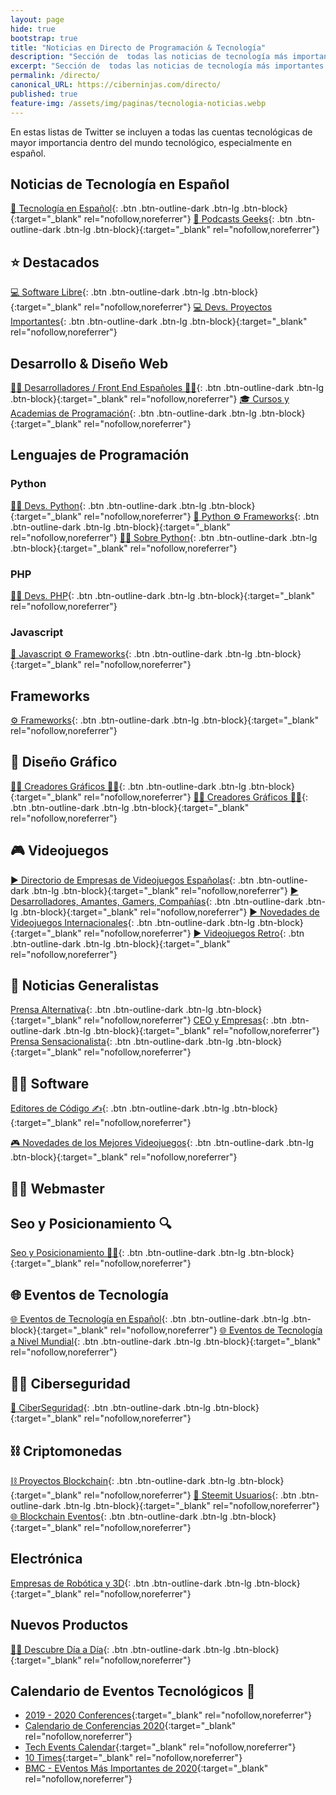 ```yaml
---
layout: page
hide: true
bootstrap: true
title: "Noticias en Directo de Programación & Tecnología"
description: "Sección de  todas las noticias de tecnología más importantes a tiempo real. Una completa recopilación de listas de Twitter sobre información tecnológica."
excerpt: "Sección de  todas las noticias de tecnología más importantes a tiempo real. Una completa recopilación de listas de Twitter sobre información tecnológica."
permalink: /directo/
canonical_URL: https://ciberninjas.com/directo/
published: true
feature-img: /assets/img/paginas/tecnologia-noticias.webp
---
```


En estas listas de Twitter se incluyen a todas las cuentas tecnológicas de mayor importancia dentro del mundo tecnológico, especialmente en español.
## Noticias de Tecnología en Español

[📰 Tecnología en Español](https://twitter.com/i/lists/918174819216166914?s=20){: .btn .btn-outline-dark .btn-lg .btn-block}{:target="_blank" rel="nofollow,noreferrer"} [🎤 Podcasts Geeks](https://twitter.com/i/lists/1214665724679118849?s=20){: .btn .btn-outline-dark .btn-lg .btn-block}{:target="_blank" rel="nofollow,noreferrer"}

## ⭐ Destacados

[💻 Software Libre](https://twitter.com/ciberninjas/lists/software-libre1){: .btn .btn-outline-dark .btn-lg .btn-block}{:target="_blank" rel="nofollow,noreferrer"}
 [💻 Devs. Proyectos Importantes](https://twitter.com/ciberninjas/lists/devs-de-proyectos){: .btn .btn-outline-dark .btn-lg .btn-block}{:target="_blank" rel="nofollow,noreferrer"}

## Desarrollo & Diseño Web

[👩‍🎨 Desarrolladores / Front End Españoles 👨‍🎨](https://twitter.com/ciberninjas/lists/dw){: .btn .btn-outline-dark .btn-lg .btn-block}{:target="_blank" rel="nofollow,noreferrer"} [🎓 Cursos y Academias de Programación](https://twitter.com/i/lists/954486867495473152?s=20){: .btn .btn-outline-dark .btn-lg .btn-block}{:target="_blank" rel="nofollow,noreferrer"}

## Lenguajes de Programación

### Python

[👩‍💻 Devs. Python](https://twitter.com/ciberninjas/lists/devs-python){: .btn .btn-outline-dark .btn-lg .btn-block}{:target="_blank" rel="nofollow,noreferrer"} [🐍 Python ⚙ Frameworks](https://twitter.com/ciberninjas/lists/python-frameworks){: .btn .btn-outline-dark .btn-lg .btn-block}{:target="_blank" rel="nofollow,noreferrer"} [👩‍💻 Sobre Python](/python-directo/){: .btn .btn-outline-dark .btn-lg .btn-block}{:target="_blank" rel="nofollow,noreferrer"}

### PHP

[👩‍💻 Devs. PHP](https://twitter.com/ciberninjas/lists/devs-php){: .btn .btn-outline-dark .btn-lg .btn-block}{:target="_blank" rel="nofollow,noreferrer"}

### Javascript

[🎺 Javascript ⚙ Frameworks](https://twitter.com/ciberninjas/lists/javascript-framework){: .btn .btn-outline-dark .btn-lg .btn-block}{:target="_blank" rel="nofollow,noreferrer"}

## Frameworks

[⚙ Frameworks](https://twitter.com/ciberninjas/lists/frameworks-en-espa-ol){: .btn .btn-outline-dark .btn-lg .btn-block}{:target="_blank" rel="nofollow,noreferrer"}

## 🎨 Diseño Gráfico

[👩‍🎨 Creadores Gráficos 👨‍🎨](https://twitter.com/ciberninjas/lists/creadores-gr-ficos){: .btn .btn-outline-dark .btn-lg .btn-block}{:target="_blank" rel="nofollow,noreferrer"} [👩‍🎨 Creadores Gráficos 👨‍🎨](https://twitter.com/ciberninjas/lists/creadores-gr-ficos){: .btn .btn-outline-dark .btn-lg .btn-block}{:target="_blank" rel="nofollow,noreferrer"}

## 🎮 Videojuegos

[▶ Directorio de Empresas de Videojuegos Españolas](https://twitter.com/ciberninjas/lists/videojuegos-empresas){: .btn .btn-outline-dark .btn-lg .btn-block}{:target="_blank" rel="nofollow,noreferrer"} [▶ Desarrolladores, Amantes, Gamers, Compañías](https://twitter.com/ciberninjas/lists/videojuegos2){: .btn .btn-outline-dark .btn-lg .btn-block}{:target="_blank" rel="nofollow,noreferrer"} [▶ Novedades de Videojuegos Internacionales](https://twitter.com/ciberninjas/lists/videojuegos1){: .btn .btn-outline-dark .btn-lg .btn-block}{:target="_blank" rel="nofollow,noreferrer"} [▶ Videojuegos Retro](https://twitter.com/ciberninjas/lists/videojuegos-retro){: .btn .btn-outline-dark .btn-lg .btn-block}{:target="_blank" rel="nofollow,noreferrer"}

## 📰 Noticias Generalistas

[Prensa Alternativa](https://twitter.com/ciberninjas/lists/prensa-alternativa){: .btn .btn-outline-dark .btn-lg .btn-block}{:target="_blank" rel="nofollow,noreferrer"} [CEO y Empresas](https://twitter.com/i/lists/1242058714900766726){: .btn .btn-outline-dark .btn-lg .btn-block}{:target="_blank" rel="nofollow,noreferrer"} [Prensa Sensacionalista](https://twitter.com/ciberninjas/lists/prensa-radios){: .btn .btn-outline-dark .btn-lg .btn-block}{:target="_blank" rel="nofollow,noreferrer"}

## 👩‍💻 Software

[Editores de Código ✍](https://twitter.com/ciberninjas/lists/editores-de-c-digo1){: .btn .btn-outline-dark .btn-lg .btn-block}{:target="_blank" rel="nofollow,noreferrer"} 

[🎮 Novedades de los Mejores Videojuegos](https://twitter.com/ciberninjas/lists/videojuegos1){: .btn .btn-outline-dark .btn-lg .btn-block}{:target="_blank" rel="nofollow,noreferrer"}

## 👷‍♂️ Webmaster

## Seo y Posicionamiento 🔍

[Seo y Posicionamiento 🕵️‍♀️](https://twitter.com/ciberninjas/lists/seo-y-posicionamiento1){: .btn .btn-outline-dark .btn-lg .btn-block}{:target="_blank" rel="nofollow,noreferrer"}

## 🌐 Eventos de Tecnología

[🌐 Eventos de Tecnología en Español](https://twitter.com/i/lists/1179553016615227394?s=20){: .btn .btn-outline-dark .btn-lg .btn-block}{:target="_blank" rel="nofollow,noreferrer"} [🌐 Eventos de Tecnología a Nivel Mundial](https://twitter.com/i/lists/1179556127912140800?s=20){: .btn .btn-outline-dark .btn-lg .btn-block}{:target="_blank" rel="nofollow,noreferrer"}

## 👮‍♂️ Ciberseguridad

[🔐 CiberSeguridad](https://twitter.com/ciberninjas/lists/ciberseguridad1){: .btn .btn-outline-dark .btn-lg .btn-block}{:target="_blank" rel="nofollow,noreferrer"}

## ⛓ Criptomonedas

[⛓ Proyectos Blockchain](https://twitter.com/i/lists/1178097339757744129){: .btn .btn-outline-dark .btn-lg .btn-block}{:target="_blank" rel="nofollow,noreferrer"} [💑 Steemit Usuarios](https://twitter.com/ciberninjas/lists/steemit-usuarios1){: .btn .btn-outline-dark .btn-lg .btn-block}{:target="_blank" rel="nofollow,noreferrer"} [🌐 Blockchain Eventos](https://twitter.com/ciberninjas/lists/blockchain-eventos){: .btn .btn-outline-dark .btn-lg .btn-block}{:target="_blank" rel="nofollow,noreferrer"}

## Electrónica

[Empresas de Robótica y 3D](https://twitter.com/i/lists/1242064608673792003){: .btn .btn-outline-dark .btn-lg .btn-block}{:target="_blank" rel="nofollow,noreferrer"}

## Nuevos Productos

[👩‍🔬 Descubre Día a Día](https://twitter.com/ciberninjas/lists/descubre-d-a-a-d-a){: .btn .btn-outline-dark .btn-lg .btn-block}{:target="_blank" rel="nofollow,noreferrer"}

## Calendario de Eventos Tecnológicos 📆

* [2019 - 2020 Conferences](https://www.cio.com/article/3344362/your-guide-to-top-tech-conferences-2019-2020.html){:target="_blank" rel="nofollow,noreferrer"}
* [Calendario de Conferencias 2020](https://www.cfpland.com/ "Calendario de Conferencias Tecnológicas para 2020"){:target="_blank" rel="nofollow,noreferrer"}
* [Tech Events Calendar](https://www.information-age.com/tech-events-diary-123471587/){:target="_blank" rel="nofollow,noreferrer"}
* [10 Times](https://10times.com/technology?month=december){:target="_blank" rel="nofollow,noreferrer"}
* [BMC - EVentos Más Importantes de 2020](https://www.bmc.com/blogs/tech-it-conferences/){:target="_blank" rel="nofollow,noreferrer"}
